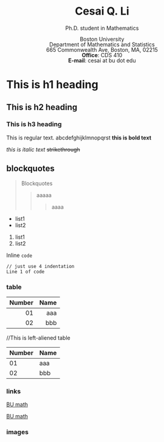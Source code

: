 <h1 style="text-align: center;">
    <a>Cesai Q. Li </a></h1>
<p style="text-align: center;" id="phd">
    Ph.D. student in Mathematics </p>
<p style="text-align: center; line-height: 1.0;" id="description">
       Boston University <br>
Department of Mathematics and Statistics <br>
665 Commonwealth Ave, Boston, MA, 02215 <br>
<b>Office</b>: CDS 410 <br>
<b>E-mail</b>: cesai at bu dot edu </p>

# This is h1 heading
## This is h2 heading
### This is h3 heading
This is regular text. abcdefghijklmnopqrst
**this is bold text**

*this is italic text*
~~strikethrough~~

## blockquotes

> Blockquotes
>> aaaaa
> > >  aaaa

+ list1
+ list2

1. list1
2. list2

Inline `code` 
    
    // just use 4 indentation
    Line 1 of code

### table 

| Number | Name |
| ------:| ----:|
|   01   | aaa  |
| 02     | bbb  |
//This is left-aliened table


| Number | Name |
| ------ | ---- |
|   01   | aaa  |
| 02     | bbb  |

### links 

[BU math](https://www.bu.edu/math/)

[BU math](https://www.bu.edu/math/ "BU dep page")

### images

<!---
![image](link)
--->


